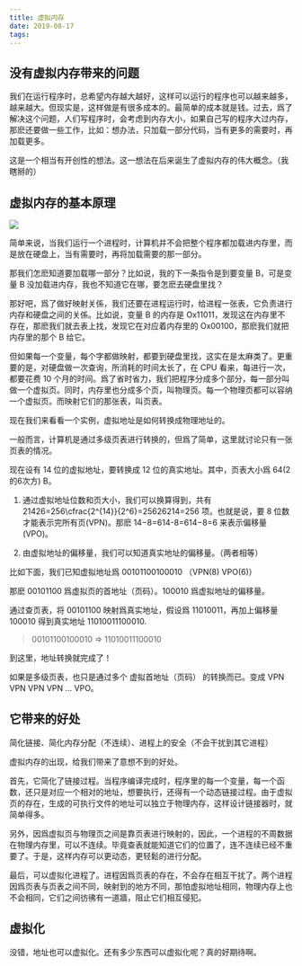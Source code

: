 ```yaml
---
title: 虚拟内存
date: 2019-08-17
tags:
---
```

## 没有虚拟内存带来的问题

我们在运行程序时，总希望内存越大越好，这样可以运行的程序也可以越来越多，越来越大。但现实是，这样做是有很多成本的。最简单的成本就是钱。过去，爲了解决这个问题，人们写程序时，会考虑到内存大小，如果自己写的程序大过内存，那麽还要做一些工作，比如：想办法，只加载一部分代码，当有更多的需要时，再加载更多。

这是一个相当有开创性的想法。这一想法在后来诞生了虚拟内存的伟大概念。（我瞎掰的）

## 虚拟内存的基本原理

![](1566035265964.png)

简单来说，当我们运行一个进程时，计算机并不会把整个程序都加载进内存里，而是放在硬盘上，当有需要时，再将加载需要的那一部分。

那我们怎麽知道要加载哪一部分？比如说，我的下一条指令是到要变量 B，可是变量 B 没加载进内存，我也不知道它在哪，要怎麽去硬盘里找？

那好吧，爲了做好映射关係，我们还要在进程运行时，给进程一张表，它负责进行内存和硬盘之间的关係。比如说，变量 B 的内存是 Ox11011，发现这在内存里不存在，那麽我们就去表上找，发现它在对应着内存里的 Ox00100，那麽我们就把内存里的那个 B 给它。

但如果每一个变量，每个字都做映射，都要到硬盘里找，这实在是太麻类了。更重要的是，对硬盘做一次查询，所消耗的时间太长了，在 CPU 看来，每进行一次，都要花费 10 个月的时间。爲了省时省力，我们把程序分成多个部分，每一部分叫做一个虚拟页。同时，内存里也分成多个页，叫物理页。每一个物理页都可以容纳一个虚拟页。而映射它们的那张表，叫页表。

现在我们来看看一个实例，虚拟地址是如何转换成物理地址的。

一般而言，计算机是通过多级页表进行转换的，但爲了简单，这里就讨论只有一张页表的情况。

现在设有 14 位的虚拟地址，要转换成 12 位的真实地址。其中，页表大小爲 64(2的6次方) B。

1. 通过虚拟地址位数和页大小，我们可以换算得到，共有 21426=256\cfrac{2^{14}}{2^6}=25626214​=256 项。也就是说，要 8 位数才能表示完所有页(VPN)。那麽 14−8=614-8=614−8=6 来表示偏移量(VPO)。

2. 由虚拟地址的偏移量，我们可以知道真实地址的偏移量。（两者相等）

比如下面，我们已知虚拟地址爲 00101100100010 （VPN(8) VPO(6)）

那麽 00101100 爲虚拟页的首地址（页码）。100010 爲虚拟地址的偏移量。

通过查页表，将 00101100 映射爲真实地址，假设爲 11010011，再加上偏移量 100010 得到真实地址 11010011100010.

> 00101100100010 => 11010011100010

到这里，地址转换就完成了！

如果是多级页表，也只是通过多个 虚拟首地址（页码） 的转换而已。变成 VPN VPN VPN VPN ... VPO。

## 它带来的好处

简化链接、简化内存分配（不连续）、进程上的安全（不会干扰到其它进程）

虚拟内存的出现，给我们带来了意想不到的好处。

首先，它简化了链接过程。当程序编译完成时，程序里的每一个变量，每一个函数，还只是对应一个相对的地址，想要执行，还得有一个动态链接过程。由于虚拟页的存在，生成的可执行文件的地址可以独立于物理内存，这样设计链接器时，就简单得多。

另外，因爲虚拟页与物理页之间是靠页表进行映射的，因此，一个进程的不周数据在物理内存里，可以不连续。毕竟查表就能知道它们的位置了，连不连续已经不重要了。于是，这样内存可以更动态，更轻鬆的进行分配。

最后，可以虚拟化进程了。进程因爲页表的存在，不会存在相互干扰了。两个进程因爲页表与页表之间不同，映射到的地方不同，那怕虚拟地址相同，物理内存上也不会相同，它们之间彷彿有一道牆，阻止它们相互侵犯。

## 虚拟化

没错，地址也可以虚拟化。还有多少东西可以虚拟化呢？真的好期待啊。
